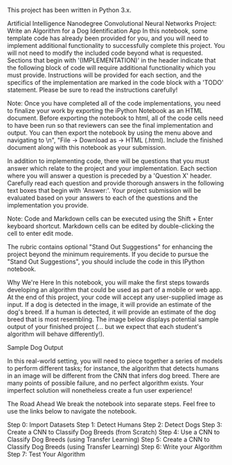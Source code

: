 This project has been written in Python 3.x.

Artificial Intelligence Nanodegree
Convolutional Neural Networks
Project: Write an Algorithm for a Dog Identification App
In this notebook, some template code has already been provided for you, and you will need to implement additional functionality to successfully complete this project. You will not need to modify the included code beyond what is requested. Sections that begin with '(IMPLEMENTATION)' in the header indicate that the following block of code will require additional functionality which you must provide. Instructions will be provided for each section, and the specifics of the implementation are marked in the code block with a 'TODO' statement. Please be sure to read the instructions carefully!

Note: Once you have completed all of the code implementations, you need to finalize your work by exporting the iPython Notebook as an HTML document. Before exporting the notebook to html, all of the code cells need to have been run so that reviewers can see the final implementation and output. You can then export the notebook by using the menu above and navigating to \n", "File -> Download as -> HTML (.html). Include the finished document along with this notebook as your submission.

In addition to implementing code, there will be questions that you must answer which relate to the project and your implementation. Each section where you will answer a question is preceded by a 'Question X' header. Carefully read each question and provide thorough answers in the following text boxes that begin with 'Answer:'. Your project submission will be evaluated based on your answers to each of the questions and the implementation you provide.

Note: Code and Markdown cells can be executed using the Shift + Enter keyboard shortcut. Markdown cells can be edited by double-clicking the cell to enter edit mode.

The rubric contains optional "Stand Out Suggestions" for enhancing the project beyond the minimum requirements. If you decide to pursue the "Stand Out Suggestions", you should include the code in this IPython notebook.

Why We're Here
In this notebook, you will make the first steps towards developing an algorithm that could be used as part of a mobile or web app. At the end of this project, your code will accept any user-supplied image as input. If a dog is detected in the image, it will provide an estimate of the dog's breed. If a human is detected, it will provide an estimate of the dog breed that is most resembling. The image below displays potential sample output of your finished project (... but we expect that each student's algorithm will behave differently!).

Sample Dog Output

In this real-world setting, you will need to piece together a series of models to perform different tasks; for instance, the algorithm that detects humans in an image will be different from the CNN that infers dog breed. There are many points of possible failure, and no perfect algorithm exists. Your imperfect solution will nonetheless create a fun user experience!

The Road Ahead
We break the notebook into separate steps. Feel free to use the links below to navigate the notebook.

Step 0: Import Datasets
Step 1: Detect Humans
Step 2: Detect Dogs
Step 3: Create a CNN to Classify Dog Breeds (from Scratch)
Step 4: Use a CNN to Classify Dog Breeds (using Transfer Learning)
Step 5: Create a CNN to Classify Dog Breeds (using Transfer Learning)
Step 6: Write your Algorithm
Step 7: Test Your Algorithm
